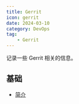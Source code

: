 ```yaml
---
title: Gerrit
icon: gerrit
date: 2024-03-10
category: DevOps
tag:
    - Gerrit
---
```


记录一些 Gerrit 相关的信息。

<!-- more -->

## 基础

- [简介](./tutorial/introduction.md)
